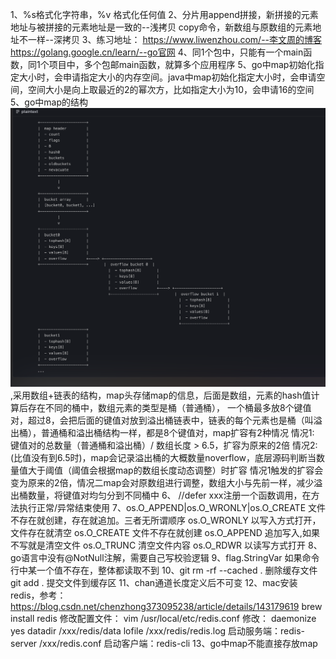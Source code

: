 1、%s格式化字符串，%v 格式化任何值
2、分片用append拼接，新拼接的元素地址与被拼接的元素地址是一致的--浅拷贝
copy命令，新数组与原数组的元素地址不一样--深拷贝
3、练习地址：
https://www.liwenzhou.com/--李文周的博客
https://golang.google.cn/learn/--go官网
4、同1个包中，只能有一个main函数，同1个项目中，多个包邮main函数，就算多个应用程序
5、go中map初始化指定大小时，会申请指定大小的内存空间。java中map初始化指定大小时，会申请空间，空间大小是向上取最近的2的幂次方，比如指定大小为10，会申请16的空间
5、go中map的结构![alt text](imgs/map结构.png),采用数组+链表的结构，map头存储map的信息，后面是数组，元素的hash值计算后存在不同的桶中，数组元素的类型是桶（普通桶），
一个桶最多放8个键值对，超过8，会把后面的键值对放到溢出桶链表中，链表的每个元素也是桶（叫溢出桶），普通桶和溢出桶结构一样，都是8个键值对，map扩容有2种情况
情况1: 键值对的总数量（普通桶和溢出桶）/ 数组长度 > 6.5，扩容为原来的2倍
情况2: (比值没有到6.5时)，map会记录溢出桶的大概数量noverflow，底层源码判断当数量值大于阈值（阈值会根据map的数组长度动态调整）时扩容
情况1触发的扩容会变为原来的2倍，情况二map会对原数组进行调整，数组大小与先前一样，减少溢出桶数量，将键值对均匀分到不同桶中
6、	//defer xxx注册一个函数调用，在方法执行正常/异常结束使用
7、os.O_APPEND|os.O_WRONLY|os.O_CREATE 文件不存在就创建，存在就追加。三者无所谓顺序
os.O_WRONLY 以写入方式打开，文件存在就清空
os.O_CREATE 文件不存在就创建
os.O_APPEND 追加写入,如果不写就是清空文件
os.O_TRUNC 清空文件内容
os.O_RDWR 以读写方式打开
8、go语言中没有@NotNull注解，需要自己写校验逻辑
9、flag.StringVar 如果命令行中某一个值不存在，整体都读取不到
10、git rm -rf --cached . 删除缓存文件
    git add . 提交文件到缓存区
11、chan通道长度定义后不可变
12、mac安装redis，参考：https://blog.csdn.net/chenzhong373095238/article/details/143179619
brew install redis
修改配置文件：
vim /usr/local/etc/redis.conf
修改：
daemonize yes
datadir /xxx/redis/data
lofile /xxx/redis/redis.log
启动服务端：redis-server /xxx/redis.conf
启动客户端：redis-cli
13、go中map不能直接存放map